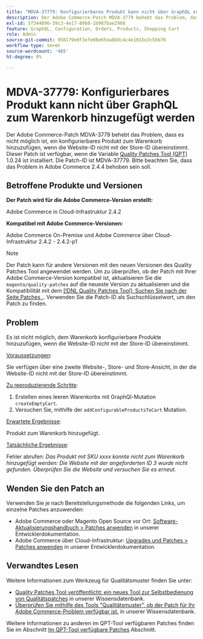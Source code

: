 ```yaml
---
title: "MDVA-37779: Konfigurierbares Produkt kann nicht über GraphQL zum Warenkorb hinzugefügt werden"
description: Der Adobe Commerce-Patch MDVA-3779 behebt das Problem, dass es nicht möglich ist, ein konfigurierbares Produkt zum Warenkorb hinzuzufügen, wenn die Website-ID nicht mit der Store-ID übereinstimmt. Dieser Patch ist verfügbar, wenn das [Quality Patches Tool (QPT)](/help/announcements/adobe-commerce-announcements/magento-quality-patches-released-new-tool-to-self-serve-quality-patches.md) 1.0.24 installiert ist. Die Patch-ID ist MDVA-37779. Bitte beachten Sie, dass das Problem in Adobe Commerce 2.4.4 behoben sein soll. 
exl-id: 5f344896-39c3-4e17-89b8-1b987bae2968
feature: GraphQL, Configuration, Orders, Products, Shopping Cart
role: Admin
source-git-commit: 958179e0f3efe08e65ea8b0c4c4e1015e3c5bb76
workflow-type: tm+mt
source-wordcount: '465'
ht-degree: 0%

---
```


# MDVA-37779: Konfigurierbares Produkt kann nicht über GraphQL zum Warenkorb hinzugefügt werden

Der Adobe Commerce-Patch MDVA-3779 behebt das Problem, dass es nicht möglich ist, ein konfigurierbares Produkt zum Warenkorb hinzuzufügen, wenn die Website-ID nicht mit der Store-ID übereinstimmt. Dieser Patch ist verfügbar, wenn die Variable [Quality Patches Tool (QPT)](/help/announcements/adobe-commerce-announcements/magento-quality-patches-released-new-tool-to-self-serve-quality-patches.md) 1.0.24 ist installiert. Die Patch-ID ist MDVA-37779. Bitte beachten Sie, dass das Problem in Adobe Commerce 2.4.4 behoben sein soll.

## Betroffene Produkte und Versionen

**Der Patch wird für die Adobe Commerce-Version erstellt:**

Adobe Commerce in Cloud-Infrastruktur 2.4.2

**Kompatibel mit Adobe Commerce-Versionen:**

Adobe Commerce On-Premise und Adobe Commerce über Cloud-Infrastruktur 2.4.2 - 2.4.2-p1

>[!NOTE]
>
>Der Patch kann für andere Versionen mit den neuen Versionen des Quality Patches Tool angewendet werden. Um zu überprüfen, ob der Patch mit Ihrer Adobe Commerce-Version kompatibel ist, aktualisieren Sie die `magento/quality-patches` auf die neueste Version zu aktualisieren und die Kompatibilität mit dem [[!DNL Quality Patches Tool]: Suchen Sie nach der Seite Patches .](https://devdocs.magento.com/quality-patches/tool.html#patch-grid). Verwenden Sie die Patch-ID als Suchschlüsselwort, um den Patch zu finden.

## Problem

Es ist nicht möglich, dem Warenkorb konfigurierbare Produkte hinzuzufügen, wenn die Website-ID nicht mit der Store-ID übereinstimmt.

<u>Voraussetzungen</u>:

Sie verfügen über eine zweite Website-, Store- und Store-Ansicht, in der die Website-ID nicht mit der Store-ID übereinstimmt.

<u>Zu reproduzierende Schritte</u>:

1. Erstellen eines leeren Warenkorbs mit GraphQl-Mutation `createEmptyCart`.
1. Versuchen Sie, mithilfe der `addConfigurableProductsToCart` Mutation.

<u>Erwartete Ergebnisse</u>:

Produkt zum Warenkorb hinzugefügt.

<u>Tatsächliche Ergebnisse</u>:

Fehler abrufen: *Das Produkt mit SKU xxxx konnte nicht zum Warenkorb hinzugefügt werden: Die Website mit der angeforderten ID 3 wurde nicht gefunden. Überprüfen Sie die Website und versuchen Sie es erneut.*

## Wenden Sie den Patch an

Verwenden Sie je nach Bereitstellungsmethode die folgenden Links, um einzelne Patches anzuwenden:

* Adobe Commerce oder Magento Open Source vor Ort: [Software-Aktualisierungshandbuch > Patches anwenden](https://devdocs.magento.com/guides/v2.4/comp-mgr/patching/mqp.html) in unserer Entwicklerdokumentation.
* Adobe Commerce über Cloud-Infrastruktur: [Upgrades und Patches > Patches anwenden](https://devdocs.magento.com/cloud/project/project-patch.html) in unserer Entwicklerdokumentation.


## Verwandtes Lesen

Weitere Informationen zum Werkzeug für Qualitätsmuster finden Sie unter:

* [Quality Patches Tool veröffentlicht: ein neues Tool zur Selbstbedienung von Qualitätspatches](/help/announcements/adobe-commerce-announcements/magento-quality-patches-released-new-tool-to-self-serve-quality-patches.md) in unserer Wissensdatenbank.
* [Überprüfen Sie mithilfe des Tools &quot;Qualitätsmuster&quot;, ob der Patch für Ihr Adobe Commerce-Problem verfügbar ist.](/help/support-tools/patches-available-in-qpt-tool/check-patch-for-magento-issue-with-magento-quality-patches.md) in unserer Wissensdatenbank.

Weitere Informationen zu anderen im QPT-Tool verfügbaren Patches finden Sie im Abschnitt [Im QPT-Tool verfügbare Patches](https://support.magento.com/hc/en-us/sections/360010506631-Patches-available-in-QPT-tool-) Abschnitt.
